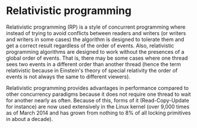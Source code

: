 Relativistic programming
============
Relativistic programming (RP) is a style of concurrent programming where instead of trying to avoid conflicts between readers and writers (or writers and writers in some cases) the algorithm is designed to tolerate them and get a correct result regardless of the order of events. Also, relativistic programming algorithms are designed to work without the presences of a global order of events. That is, there may be some cases where one thread sees two events in a different order than another thread (hence the term relativistic because in Einstein's theory of special relativity the order of events is not always the same to different viewers).

Relativistic programming provides advantages in performance compared to other concurrency paradigms because it does not require one thread to wait for another nearly as often. Because of this, forms of it (Read-Copy-Update for instance) are now used extensively in the Linux kernel (over 9,000 times as of March 2014 and has grown from nothing to 8% of all locking primitives in about a decade).
